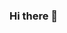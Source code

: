 ### Hi there 👋

<!--
**nguyenquangthong1999/nguyenquangthong1999** is a ✨ _special_ ✨ repository because its `README.md` (this file) appears on your GitHub profile.

- 🔭 My name is Thong. 
- 🌱 Programming language: PHP
- 👯 Framework: Laravel
- 📫 How to reach me: https://www.facebook.com/kunz1604/
